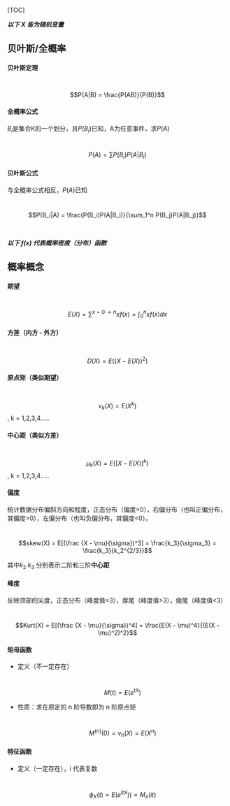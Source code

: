 [TOC]

***以下 X 皆为随机变量***

## 贝叶斯/全概率

#### 贝叶斯定理

​									$$P(A|B) = \frac{P(AB)}{P(B)}$$

#### 全概率公式

$B_i$是集合K的一个划分，且$P(B_i)$已知，A为任意事件，求$P(A)$

​								$$P(A) = \sum P(B_i)P(A|B_i)$$

#### 贝叶斯公式

与全概率公式相反，$P(A)$已知

​								$$P(B_i|A) = \frac{P(B_i)P(A|B_i)}{\sum_1^n P(B_j)P(A|B_j)}$$	

​	

***以下  f(x) 代表概率密度（分布）函数***	

## 概率概念

#### 期望

​								$$E(X) = \sum^{x=0 \to n}xf(x) = \int_0^n x f(x) dx$$

#### 方差（内方 - 外方）

​								$$D(X) = E((X - E(X))^2)$$

#### 原点矩（类似期望）

​								$$v_k(X) = E(X^k) $$  , k = 1,2,3,4.....

#### 中心距（类似方差）

​								$$\mu_k(X) = E([X - E(X)]^k)$$  , k = 1,2,3,4.....

#### 偏度

统计数据分布偏斜方向和程度，正态分布（偏度=0），右偏分布（也叫正偏分布，其偏度>0），左偏分布（也叫负偏分布，其偏度<0）。 

​								$$skew(X) = E[(\frac {X - \mu}{\sigma})^3] = \frac{k_3}{\sigma_3} = \frac{k_3}{k_2^{2/3}}$$

其中$k_2$ $k_3$ 分别表示二阶和三阶**中心距**

#### 峰度

反映顶部的尖度，正态分布（峰度值=3），厚尾（峰度值>3），瘦尾（峰度值<3） 

​								$$Kurt(X) = E[(\frac {X - \mu}{\sigma})^4] = \frac{E(X - \mu)^4}{(E(X - \mu)^2)^2}$$		

#### 矩母函数

* 定义（不一定存在）

  ​							$$M(t) = E(e^{tX}) $$

* 性质：求在原定的 n 阶导数即为 n 阶原点矩

  ​							$$M^{(n)}(0) = v_n(X) = E(X^n)$$

#### 特征函数

* 定义（一定存在），i 代表复数

  ​							$$\phi_X(t) = E(e^{itX})) = M_x(it)$$

  